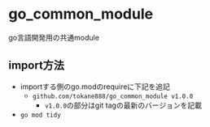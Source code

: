 # go_common_module

go言語開発用の共通module

## import方法

- importする側のgo.modのrequireに下記を追記
  - `github.com/tokane888/go_common_module v1.0.0`
    - `v1.0.0`の部分はgit tagの最新のバージョンを記載
- `go mod tidy`
